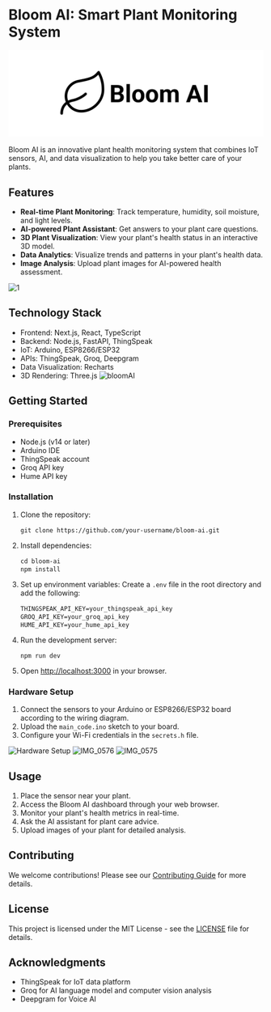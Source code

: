 # Bloom AI: Smart Plant Monitoring System

![Bloom AI Logo](/public/banner.svg)

Bloom AI is an innovative plant health monitoring system that combines IoT sensors, AI, and data visualization to help you take better care of your plants.

## Features

- **Real-time Plant Monitoring**: Track temperature, humidity, soil moisture, and light levels.
- **AI-powered Plant Assistant**: Get answers to your plant care questions.
- **3D Plant Visualization**: View your plant's health status in an interactive 3D model.
- **Data Analytics**: Visualize trends and patterns in your plant's health data.
- **Image Analysis**: Upload plant images for AI-powered health assessment.

![1](https://github.com/user-attachments/assets/bd04b7f5-7c80-4445-a7d2-2a5bc8cadd1d)

## Technology Stack

- Frontend: Next.js, React, TypeScript
- Backend: Node.js, FastAPI, ThingSpeak 
- IoT: Arduino, ESP8266/ESP32
- APIs: ThingSpeak, Groq, Deepgram
- Data Visualization: Recharts
- 3D Rendering: Three.js
![bloomAI](https://github.com/user-attachments/assets/a0000792-fbfc-4b56-81e2-3d7bf76db835)

## Getting Started

### Prerequisites

- Node.js (v14 or later)
- Arduino IDE
- ThingSpeak account
- Groq API key
- Hume API key

### Installation

1. Clone the repository:

   ```
   git clone https://github.com/your-username/bloom-ai.git
   ```

2. Install dependencies:

   ```
   cd bloom-ai
   npm install
   ```

3. Set up environment variables:
   Create a `.env` file in the root directory and add the following:

   ```
   THINGSPEAK_API_KEY=your_thingspeak_api_key
   GROQ_API_KEY=your_groq_api_key
   HUME_API_KEY=your_hume_api_key
   ```

4. Run the development server:

   ```
   npm run dev
   ```

5. Open [http://localhost:3000](http://localhost:3000) in your browser.

### Hardware Setup

1. Connect the sensors to your Arduino or ESP8266/ESP32 board according to the wiring diagram.
2. Upload the `main_code.ino` sketch to your board.
3. Configure your Wi-Fi credentials in the `secrets.h` file.

![Hardware Setup](https://github.com/user-attachments/assets/ecc061ae-c0c7-4216-9fc4-62b835601bba)
![IMG_0576](https://github.com/user-attachments/assets/c8f88efd-d941-45bc-baab-8545c19462a6)
![IMG_0575](https://github.com/user-attachments/assets/a8ba4115-1bc9-453b-bafc-22afe9abf57e)

## Usage

1. Place the sensor near your plant.
2. Access the Bloom AI dashboard through your web browser.
3. Monitor your plant's health metrics in real-time.
4. Ask the AI assistant for plant care advice.
5. Upload images of your plant for detailed analysis.

## Contributing

We welcome contributions! Please see our [Contributing Guide](CONTRIBUTING.md) for more details.

## License

This project is licensed under the MIT License - see the [LICENSE](LICENSE) file for details.

## Acknowledgments

- ThingSpeak for IoT data platform
- Groq for AI language model and computer vision analysis
- Deepgram for Voice AI 
